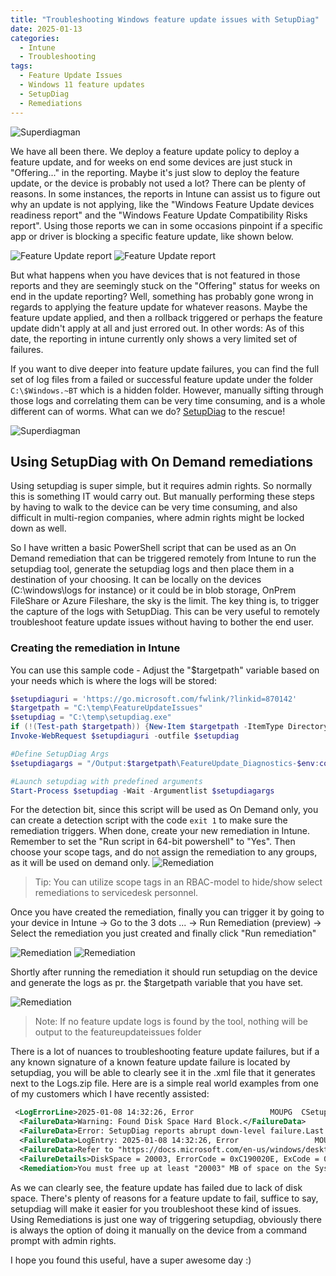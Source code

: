 ```yaml
---
title: "Troubleshooting Windows feature update issues with SetupDiag"
date: 2025-01-13
categories:
  - Intune
  - Troubleshooting
tags:
  - Feature Update Issues
  - Windows 11 feature updates
  - SetupDiag
  - Remediations
---
```


![Superdiagman](/assets/images/2025-13-01-Troubleshooting-feautreupdate-issues/superdiagman.jpeg?raw=true "Super diag man")

We have all been there. We deploy a feature update policy to deploy a feature update, and for weeks on end some devices are just stuck in "Offering..." in the reporting. Maybe it's just slow to deploy the feature update, or the device is probably not used a lot? There can be plenty of reasons. In some instances, the reports in Intune can assist us to figure out why an update is not applying, like the "Windows Feature Update devices readiness report" and the "Windows Feature Update Compatibility Risks report". Using those reports we can in some occasions pinpoint if a specific app or driver is blocking a specific feature update, like shown below.

![Feature Update report](/assets/images/2025-13-01-Troubleshooting-feautreupdate-issues/FeatureUpdate-Reports.png?raw=true "Feature update readiness reports")
![Feature Update report](/assets/images/2025-13-01-Troubleshooting-feautreupdate-issues/DeviceReadines_BlockingUpgrade_Example.png?raw=true "DeviceReadines_BlockingUpgrade_Example.png")

But what happens when you have devices that is not featured in those reports and they are seemingly stuck on the "Offering" status for weeks on end in the update reporting? Well, something has probably gone wrong in regards to applying the feature update for whatever reasons. Maybe the feature update applied, and then a rollback triggered or perhaps the feature update didn't apply at all and just errored out. In other words: As of this date, the reporting in intune currently only shows a very limited set of failures.

If you want to dive deeper into feature update failures, you can find the full set of log files from a failed or successful feature update under the folder `C:\$Windows.~BT` which is a hidden folder. However, manually sifting through those logs and correlating them can be very time consuming, and is a whole different can of worms. What can we do? [SetupDiag](https://learn.microsoft.com/en-us/windows/deployment/upgrade/setupdiag) to the rescue!

![Superdiagman](/assets/images/2025-13-01-Troubleshooting-feautreupdate-issues/superdiagman.jpeg?raw=true "Super diag man")

## Using SetupDiag with On Demand remediations

Using setupdiag is super simple, but it requires admin rights. So normally this is something IT would carry out. But manually performing these steps by having to walk to the device can be very time consuming, and also difficult in multi-region companies, where admin rights might be locked down as well.

So I have written a basic PowerShell script that can be used as an On Demand remediation that can be triggered remotely from Intune to run the setupdiag tool, generate the setupdiag logs and then place them in a destination of your choosing. It can be locally on the devices (C:\windows\logs for instance) or it could be in blob storage, OnPrem FileShare or Azure Fileshare, the sky is the limit. The key thing is, to trigger the capture of the logs with SetupDiag. This can be very useful to remotely troubleshoot feature update issues without having to bother the end user.

### Creating the remediation in Intune

You can use this sample code - Adjust the "$targetpath" variable based on your needs which is where the logs will be stored:

```PowerShell
$setupdiaguri = 'https://go.microsoft.com/fwlink/?linkid=870142'
$targetpath = "C:\temp\FeatureUpdateIssues"
$setupdiag = "C:\temp\setupdiag.exe"
if (!(Test-path $targetpath)) {New-Item $targetpath -ItemType Directory}
Invoke-WebRequest $setupdiaguri -outfile $setupdiag

#Define SetupDiag Args
$setupdiagargs = "/Output:$targetpath\FeatureUpdate_Diagnostics-$env:computername.xml /Format:xml"

#Launch setupdiag with predefined arguments
Start-Process $setupdiag -Wait -Argumentlist $setupdiagargs
```

For the detection bit, since this script will be used as On Demand only, you can create a detection script with the code `exit 1` to make sure the remediation triggers. When done, create your new remediation in Intune. Remember to set the "Run script in 64-bit powershell" to "Yes". Then choose your scope tags, and do not assign the remediation to any groups, as it will be used on demand only.
![Remediation](/assets/images/2025-13-01-Troubleshooting-feautreupdate-issues/CreateRemediation.png?raw=true "Create remediation")
>Tip: You can utilize scope tags in an RBAC-model to hide/show select remediations to servicedesk personnel.

Once you have created the remediation, finally you can trigger it by going to your device in Intune -> Go to the 3 dots ... -> Run Remediation (preview) -> Select the remediation you just created and finally click "Run remediation"

![Remediation](/assets/images/2025-13-01-Troubleshooting-feautreupdate-issues/RunRemediation-1.png?raw=true "Run Remediation")
![Remediation](/assets/images/2025-13-01-Troubleshooting-feautreupdate-issues/RunRemediation-2.png?raw=true "Run Remediation")

Shortly after running the remediation it should run setupdiag on the device and generate the logs as pr. the $targetpath variable that you have set.

![Remediation](/assets/images/2025-13-01-Troubleshooting-feautreupdate-issues/LogsGenerated-1.png?raw=true "Logs generated")

>Note: If no feature update logs is found by the tool, nothing will be output to the featureupdateissues folder

There is a lot of nuances to troubleshooting feature update failures, but if a any known signature of a known feature update failure is located by setupdiag, you will be able to clearly see it in the .xml file that it generates next to the Logs.zip file. Here are is a simple real world examples from one of my customers which I have recently assisted:

```XML
 <LogErrorLine>2025-01-08 14:32:26, Error                 MOUPG  CSetupManager::ExecuteInstallMode(1096): Result = 0xC190020E</LogErrorLine>
  <FailureData>Warning: Found Disk Space Hard Block.</FailureData>
  <FailureData>Error: SetupDiag reports abrupt down-level failure.Last Operation: Error: 0xC190020E - 0x4001E</FailureData>
  <FailureData>LogEntry: 2025-01-08 14:32:26, Error                 MOUPG  CSetupManager::ExecuteInstallMode(1096): Result = 0xC190020E</FailureData>
  <FailureData>Refer to "https://docs.microsoft.com/en-us/windows/desktop/Debug/system-error-codes" for error information.</FailureData>
  <FailureDetails>DiskSpace = 20003, ErrorCode = 0xC190020E, ExCode = 0x4001E</FailureDetails>
  <Remediation>You must free up at least "20003" MB of space on the System Drive, and try again.</Remediation>
  ```

As we can clearly see, the feature update has failed due to lack of disk space. There's plenty of reasons for a feature update to fail, suffice to say, setupdiag will make it easier for you troubleshoot these kind of issues. Using Remediations is just one way of triggering setupdiag, obviously there is always the option of doing it manually on the device from a command prompt with admin rights.

I hope you found this useful, have a super awesome day :)
